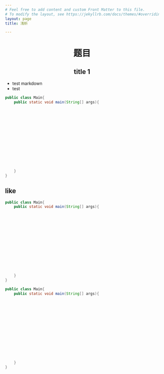 ```yaml
---
# Feel free to add content and custom Front Matter to this file.
# To modify the layout, see https://jekyllrb.com/docs/themes/#overriding-theme-defaults
layout: page
title: 浅析

---
```

 
# <center>题目</center>
## <center>title 1</center>
- test markdown  
- test  
```java
public class Main{
    public static void main(String[] args){















    }
}
```
## like
```java
public class Main{
    public static void main(String[] args){















    }
}
```
```java
public class Main{
    public static void main(String[] args){















    }
}
```
